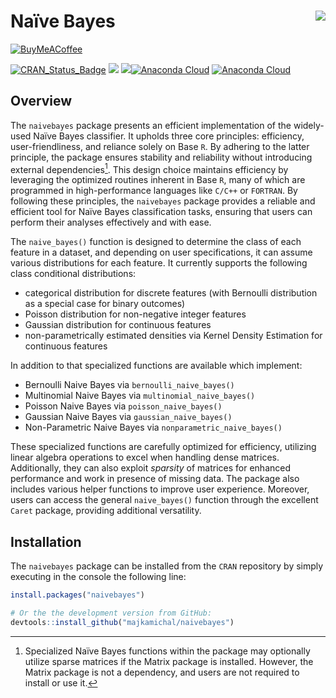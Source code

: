 
<!-- README.md is generated from README.Rmd. Please edit that file -->

# Naïve Bayes <img src="man/figures/logo.png" align="right" />

<!-- badges: start -->

[![BuyMeACoffee](https://img.buymeacoffee.com/button-api/?text=Buy%20me%20a%20coffee&emoji=&slug=michalmajka&button_colour=5F7FFF&font_colour=ffffff&font_family=Cookie&outline_colour=000000&coffee_colour=FFDD00)](https://www.buymeacoffee.com/michalmajka)

[![CRAN_Status_Badge](http://www.r-pkg.org/badges/version/naivebayes)](https://cran.r-project.org/package=naivebayes)
[![](http://cranlogs.r-pkg.org/badges/naivebayes)](http://cran.rstudio.com/web/packages/naivebayes/index.html)
[![](http://cranlogs.r-pkg.org/badges/grand-total/naivebayes?color=blue)](https://cran.r-project.org/package=naivebayes)[![Anaconda
Cloud](https://anaconda.org/conda-forge/r-naivebayes/badges/version.svg?=style=flat-square&color=green)](https://anaconda.org/conda-forge/r-naivebayes/)
[![Anaconda
Cloud](https://anaconda.org/conda-forge/r-naivebayes/badges/downloads.svg?color=blue)](https://anaconda.org/conda-forge/r-naivebayes/)

<!-- badges: end -->

## Overview

The `naivebayes` package presents an efficient implementation of the
widely-used Naïve Bayes classifier. It upholds three core principles:
efficiency, user-friendliness, and reliance solely on Base `R`. By
adhering to the latter principle, the package ensures stability and
reliability without introducing external dependencies[^1]. This design
choice maintains efficiency by leveraging the optimized routines
inherent in Base `R`, many of which are programmed in high-performance
languages like `C/C++` or `FORTRAN`. By following these principles, the
`naivebayes` package provides a reliable and efficient tool for Naïve
Bayes classification tasks, ensuring that users can perform their
analyses effectively and with ease.

The `naive_bayes()` function is designed to determine the class of each
feature in a dataset, and depending on user specifications, it can
assume various distributions for each feature. It currently supports the
following class conditional distributions:

- categorical distribution for discrete features (with Bernoulli
  distribution as a special case for binary outcomes)
- Poisson distribution for non-negative integer features
- Gaussian distribution for continuous features
- non-parametrically estimated densities via Kernel Density Estimation
  for continuous features

In addition to that specialized functions are available which implement:

- Bernoulli Naive Bayes via `bernoulli_naive_bayes()`
- Multinomial Naive Bayes via `multinomial_naive_bayes()`
- Poisson Naive Bayes via `poisson_naive_bayes()`
- Gaussian Naive Bayes via `gaussian_naive_bayes()`
- Non-Parametric Naive Bayes via `nonparametric_naive_bayes()`

These specialized functions are carefully optimized for efficiency,
utilizing linear algebra operations to excel when handling dense
matrices. Additionally, they can also exploit *sparsity* of matrices for
enhanced performance and work in presence of missing data. The package
also includes various helper functions to improve user experience.
Moreover, users can access the general `naive_bayes()` function through
the excellent `Caret` package, providing additional versatility.

## Installation

The `naivebayes` package can be installed from the `CRAN` repository by
simply executing in the console the following line:

``` r
install.packages("naivebayes")

# Or the the development version from GitHub:
devtools::install_github("majkamichal/naivebayes")
```

[^1]: Specialized Naïve Bayes functions within the package may
    optionally utilize sparse matrices if the Matrix package is
    installed. However, the Matrix package is not a dependency, and
    users are not required to install or use it.

